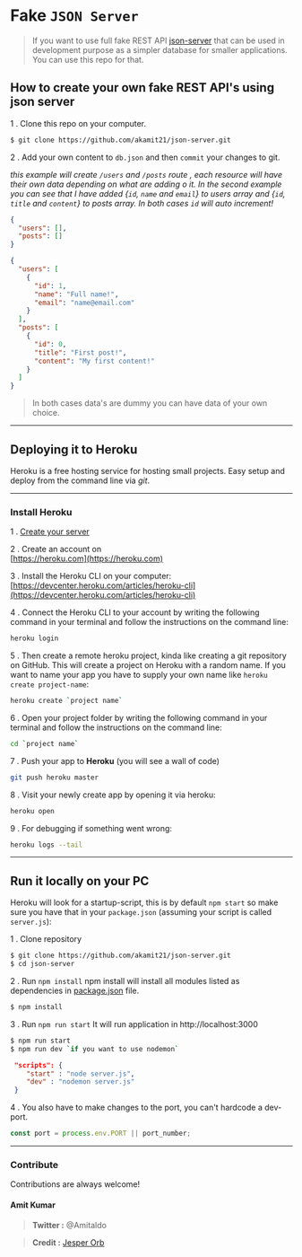 # Fake `JSON Server`

> If you want to use full fake REST API [json-server](https://github.com/typicode/json-server) that can be used in development purpose as a simpler database for smaller applications. You can use this repo for that.

## How to create your own fake REST API's using json server

1 . Clone this repo on your computer.

```bash
$ git clone https://github.com/akamit21/json-server.git
```

2 . Add your own content to `db.json` and then `commit` your changes to git.

_this example will create `/users` and `/posts` route , each resource will have their own data depending on what are adding o it. In the second example you can see that I have added {`id`, `name` and `email`} to users array and {`id`, `title` and `content`} to posts array. In both cases `id` will auto increment!_

```json
{
  "users": [],
  "posts": []
}
```

```json
{
  "users": [
    {
      "id": 1,
      "name": "Full name!",
      "email": "name@email.com"
    }
  ],
  "posts": [
    {
      "id": 0,
      "title": "First post!",
      "content": "My first content!"
    }
  ]
}
```

> In both cases data's are dummy you can have data of your own choice.

---

## Deploying it to **Heroku**

Heroku is a free hosting service for hosting small projects. Easy setup and deploy from the command line via _git_.

---

### Install Heroku

1 . [Create your server](https://github.com/akamit21/json-server.git)

2 . Create an account on <br/>[https://heroku.com](https://heroku.com)

3 . Install the Heroku CLI on your computer: <br/>[https://devcenter.heroku.com/articles/heroku-cli](https://devcenter.heroku.com/articles/heroku-cli)

4 . Connect the Heroku CLI to your account by writing the following command in your terminal and follow the instructions on the command line:

```bash
heroku login
```

5 . Then create a remote heroku project, kinda like creating a git repository on GitHub. This will create a project on Heroku with a random name. If you want to name your app you have to supply your own name like `heroku create project-name`:

```bash
heroku create `project name`
```

6 . Open your project folder by writing the following command in your terminal and follow the instructions on the command line:

```bash
cd `project name`
```

7 . Push your app to **Heroku** (you will see a wall of code)

```bash
git push heroku master
```

8 . Visit your newly create app by opening it via heroku:

```bash
heroku open
```

9 . For debugging if something went wrong:

```bash
heroku logs --tail
```

---

## Run it locally on your PC

Heroku will look for a startup-script, this is by default `npm start` so make sure you have that in your `package.json` (assuming your script is called `server.js`):

1 . Clone repository

```bash
$ git clone https://github.com/akamit21/json-server.git
$ cd json-server
```

2 . Run `npm install` npm install will install all modules listed as dependencies in [package.json](package.json) file.

```bash
$ npm install
```

3 . Run `npm run start` It will run application in http://localhost:3000

```bash
$ npm run start
$ npm run dev `if you want to use nodemon`
```

```json
 "scripts": {
    "start" : "node server.js",
    "dev" : "nodemon server.js"
 }
```

4 . You also have to make changes to the port, you can't hardcode a dev-port.

```js
const port = process.env.PORT || port_number;
```

---

### Contribute

Contributions are always welcome!

#### Amit Kumar

> **Twitter :** @Amitaldo

> **Credit :** [Jesper Orb](https://github.com/jesperorb)
